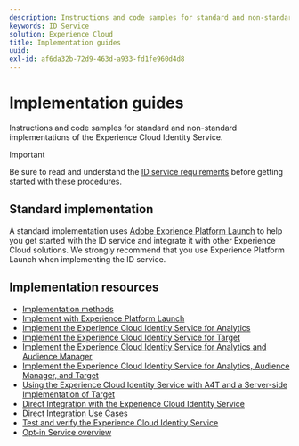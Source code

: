 ```yaml
---
description: Instructions and code samples for standard and non-standard implementations of the Experience Cloud Identity Service.
keywords: ID Service
solution: Experience Cloud
title: Implementation guides
uuid:
exl-id: af6da32b-72d9-463d-a933-fd1fe960d4d8
---
```

# Implementation guides

Instructions and code samples for standard and non-standard implementations of the Experience Cloud Identity Service.

>[!IMPORTANT]
>
>Be sure to read and understand the [ID service requirements](../reference/requirements.md) before getting started with these procedures.

## Standard implementation

A standard implementation uses [Adobe Exprience Platform Launch](https://experienceleague.adobe.com/docs/launch/using/home.html) to help you get started with the ID service and integrate it with other Experience Cloud solutions. We strongly recommend that you use Experience Platform Launch when implementing the ID service.

## Implementation resources

* [Implementation methods](implementation-methods.md)
* [Implement with Experience Platform Launch](ecid-implement-with-launch.md)
* [Implement the Experience Cloud Identity Service for Analytics](setup-analytics.md)
* [Implement the Experience Cloud Identity Service for Target](setup-target.md)
* [Implement the Experience Cloud Identity Service for Analytics and Audience Manager](setup-aam-analytics.md)
* [Implement the Experience Cloud Identity Service for Analytics, Audience Manager, and Target](setup-aam-analytics-target.md)
* [Using the Experience Cloud Identity Service with A4T and a Server-side Implementation of Target](ecid-a4t-target.md)
* [Direct Integration with the Experience Cloud Identity Service](direct-integration.md)
* [Direct Integration Use Cases](direct-integration-examples.md)
* [Test and verify the Experience Cloud Identity Service](test-verify.md)
* [Opt-in Service overview](opt-in-service/optin-overview.md)
